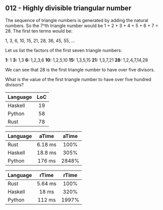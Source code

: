 012 - Highly divisible triangular number
----------------------------------------

The sequence of triangle numbers is generated by adding the natural numbers. So
the 7^th triangle number would be 1 + 2 + 3 + 4 + 5 + 6 + 7 = 28. The first ten
terms would be:

1, 3, 6, 10, 15, 21, 28, 36, 45, 55, ...

Let us list the factors of the first seven triangle numbers:

 **1:** 1
 **3:** 1,3
 **6:** 1,2,3,6
**10:** 1,2,5,10
**15:** 1,3,5,15
**21:** 1,3,7,21
**28:** 1,2,4,7,14,28

We can see that 28 is the first triangle number to have over five divisors.

What is the value of the first triangle number to have over five hundred
divisors?

Language | LoC
--- | :---:
Haskell | 19
Python | 58
Rust | 78

Language | aTime | aTime
--- | :---: | :---:
Rust |   6.18 ms | 100%
Haskell |   18.8 ms | 305%
Python |    176 ms | 2848%

Language | rTime | rTime
--- | :---: | :---:
Rust |   5.64 ms | 100%
Haskell |     18 ms | 320%
Python |    112 ms | 1997%
